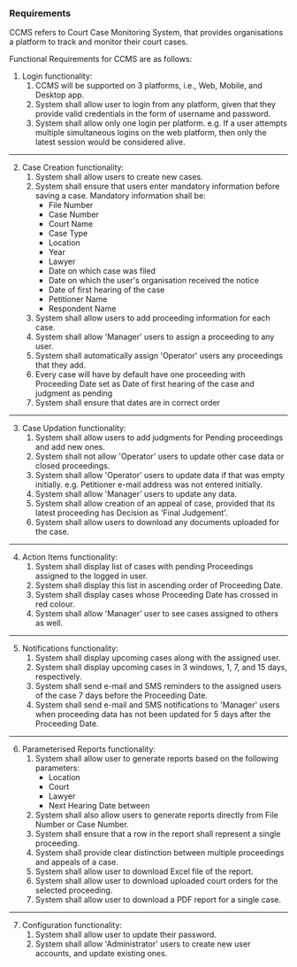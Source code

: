 ### Requirements

CCMS refers to Court Case Monitoring System, that provides organisations a platform to track and monitor their court cases.

Functional Requirements for CCMS are as follows:

1. Login functionality:
	1. CCMS will be supported on 3 platforms, i.e., Web, Mobile, and Desktop app.
	2. System shall allow user to login from any platform, given that they provide valid credentials in the form of username and password.
	3. System shall allow only one login per platform.
		e.g. If a user attempts multiple simultaneous logins on the web platform, then only the latest session would be considered alive.

---

2. Case Creation functionality:
	1. System shall allow users to create new cases.
	2. System shall ensure that users enter mandatory information before saving a case. Mandatory information shall be:
		- File Number
		- Case Number
		- Court Name
		- Case Type
		- Location
		- Year
		- Lawyer
		- Date on which case was filed
		- Date on which the user's organisation received the notice
		- Date of first hearing of the case
		- Petitioner Name
		- Respondent Name
	3. System shall allow users to add proceeding information for each case.
	4. System shall allow 'Manager' users to assign a proceeding to any user.
	5. System shall automatically assign 'Operator' users any proceedings that they add.
	6. Every case will have by default have one proceeding with Proceeding Date set as Date of first hearing of the case and judgment as pending
	7. System shall ensure that dates are in correct order

---

3. Case Updation functionality:
	1. System shall allow users to add judgments for Pending proceedings and add new ones.
	2. System shall not allow 'Operator' users to update other case data or closed proceedings.
	3. System shall allow 'Operator' users to update data if that was empty initially. e.g. Petitioner e-mail address was not entered initially.
	4. System shall allow 'Manager' users to update any data.
	5. System shall allow creation of an appeal of case, provided that its latest proceeding has Decision as 'Final Judgement'.
	6. System shall allow users to download any documents uploaded for the case.

---

4. Action Items functionality:
	1. System shall display list of cases with pending Proceedings assigned to the logged in user.
	2. System shall display this list in ascending order of Proceeding Date.
	3. System shall display cases whose Proceeding Date has crossed in red colour.
	4. System shall allow 'Manager' user to see cases assigned to others as well.

---

5. Notifications functionality:
	1. System shall display upcoming cases along with the assigned user.
	2. System shall display upcoming cases in 3 windows, 1, 7, and 15 days, respectively.
	3. System shall send e-mail and SMS reminders to the assigned users of the case 7 days before the Proceeding Date.
	4. System shall send e-mail and SMS notifications to 'Manager' users when proceeding data has not been updated for 5 days after the Proceeding Date.

---

6. Parameterised Reports functionality:
	1. System shall allow user to generate reports based on the following parameters:
		- Location
		- Court
		- Lawyer
		- Next Hearing Date between
	2. System shall also allow users to generate reports directly from File Number or Case Number.
	3. System shall ensure that a row in the report shall represent a single proceeding.
	4. System shall provide clear distinction between multiple proceedings and appeals of a case.
	5. System shall allow user to download Excel file of the report.
	6. System shall allow user to download uploaded court orders for the selected proceeding.
	7. System shall allow user to download a PDF report for a single case.

---

7. Configuration functionality:
	1. System shall allow user to update their password.
	2. System shall allow 'Administrator' users to create new user accounts, and update existing ones.
